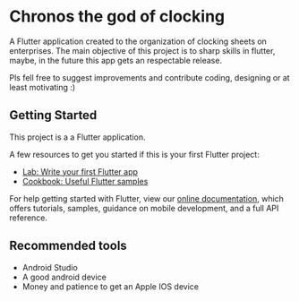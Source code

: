# Chronos the god of clocking

A Flutter application created to the organization of clocking sheets on enterprises.
The main objective of this project is to sharp skills in flutter, maybe,
in the future this app gets an respectable release.

Pls fell free to suggest improvements and contribute coding, designing or
at least motivating :)

## Getting Started

This project is a a Flutter application.

A few resources to get you started if this is your first Flutter project:

- [Lab: Write your first Flutter app](https://flutter.dev/docs/get-started/codelab)
- [Cookbook: Useful Flutter samples](https://flutter.dev/docs/cookbook)

For help getting started with Flutter, view our
[online documentation](https://flutter.dev/docs), which offers tutorials,
samples, guidance on mobile development, and a full API reference.


## Recommended tools

* Android Studio
* A good android device
* Money and patience to get an Apple IOS device

